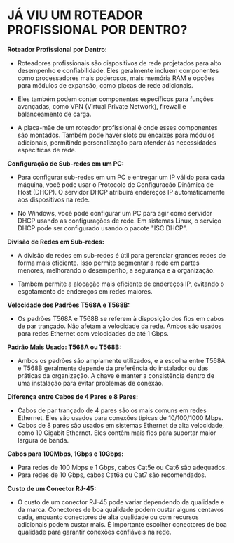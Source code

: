 # JÁ VIU UM ROTEADOR PROFISSIONAL POR DENTRO?
**Roteador Profissional por Dentro:**
- Roteadores profissionais são dispositivos de rede projetados para alto desempenho e confiabilidade. Eles geralmente incluem componentes como processadores mais poderosos, mais memória RAM e opções para módulos de expansão, como placas de rede adicionais.

- Eles também podem conter componentes específicos para funções avançadas, como VPN (Virtual Private Network), firewall e balanceamento de carga.

- A placa-mãe de um roteador profissional é onde esses componentes são montados. Também pode haver slots ou encaixes para módulos adicionais, permitindo personalização para atender às necessidades específicas de rede.

**Configuração de Sub-redes em um PC:**
- Para configurar sub-redes em um PC e entregar um IP válido para cada máquina, você pode usar o Protocolo de Configuração Dinâmica de Host (DHCP). O servidor DHCP atribuirá endereços IP automaticamente aos dispositivos na rede.

- No Windows, você pode configurar um PC para agir como servidor DHCP usando as configurações de rede. Em sistemas Linux, o serviço DHCP pode ser configurado usando o pacote "ISC DHCP".

**Divisão de Redes em Sub-redes:**
- A divisão de redes em sub-redes é útil para gerenciar grandes redes de forma mais eficiente. Isso permite segmentar a rede em partes menores, melhorando o desempenho, a segurança e a organização.

- Também permite a alocação mais eficiente de endereços IP, evitando o esgotamento de endereços em redes maiores.

**Velocidade dos Padrões T568A e T568B:**
- Os padrões T568A e T568B se referem à disposição dos fios em cabos de par trançado. Não afetam a velocidade da rede. Ambos são usados para redes Ethernet com velocidades de até 1 Gbps.

**Padrão Mais Usado: T568A ou T568B:**
- Ambos os padrões são amplamente utilizados, e a escolha entre T568A e T568B geralmente depende da preferência do instalador ou das práticas da organização. A chave é manter a consistência dentro de uma instalação para evitar problemas de conexão.

**Diferença entre Cabos de 4 Pares e 8 Pares:**
- Cabos de par trançado de 4 pares são os mais comuns em redes Ethernet. Eles são usados para conexões típicas de 10/100/1000 Mbps.
- Cabos de 8 pares são usados em sistemas Ethernet de alta velocidade, como 10 Gigabit Ethernet. Eles contêm mais fios para suportar maior largura de banda.

**Cabos para 100Mbps, 1Gbps e 10Gbps:**
- Para redes de 100 Mbps e 1 Gbps, cabos Cat5e ou Cat6 são adequados.
- Para redes de 10 Gbps, cabos Cat6a ou Cat7 são recomendados.

**Custo de um Conector RJ-45:**
- O custo de um conector RJ-45 pode variar dependendo da qualidade e da marca. Conectores de boa qualidade podem custar alguns centavos cada, enquanto conectores de alta qualidade ou com recursos adicionais podem custar mais. É importante escolher conectores de boa qualidade para garantir conexões confiáveis na rede.